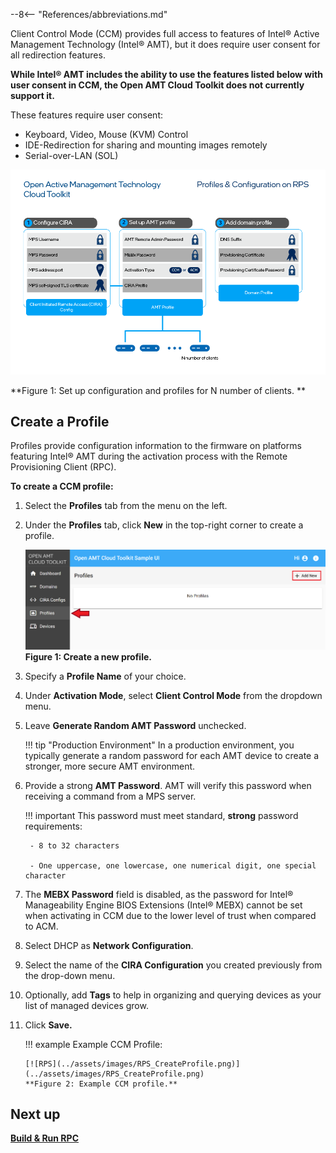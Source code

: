 --8<-- "References/abbreviations.md"

Client Control Mode (CCM) provides full access to features of Intel® Active Management Technology (Intel® AMT), but it does require user consent for all redirection features.

**While Intel® AMT includes the ability to use the features listed below with user consent in CCM, the Open AMT Cloud Toolkit does not currently support it.**

These features require user consent:

- Keyboard, Video, Mouse (KVM) Control
- IDE-Redirection for sharing and mounting images remotely
- Serial-over-LAN (SOL)

![assets/images/Profiles.png](../assets/images/Profiles.png)

**Figure 1: Set up configuration and profiles for N number of clients. **

## Create a Profile

Profiles provide configuration information to the firmware on platforms featuring Intel® AMT during the activation process with the Remote Provisioning Client (RPC).

**To create a CCM profile:**

1. Select the **Profiles** tab from the menu on the left.

2. Under the **Profiles** tab, click **New** in the top-right corner to create a profile.

    [![RPS](../assets/images/RPS_NewProfile.png)](../assets/images/RPS_NewProfile.png)
    **Figure 1: Create a new profile.**

3. Specify a **Profile Name** of your choice.

4. Under **Activation Mode**, select **Client Control Mode** from the dropdown menu.

5. Leave **Generate Random AMT Password** unchecked.
   
    !!! tip "Production Environment"
        In a production environment, you typically generate a random password for each AMT device to create a stronger, more secure AMT environment.

6. Provide a strong **AMT Password**. AMT will verify this password when receiving a command from a MPS server.

    !!! important
        This password must meet standard, **strong** password requirements:

        - 8 to 32 characters

        - One uppercase, one lowercase, one numerical digit, one special character
   
7. The **MEBX Password** field is disabled, as the password for Intel® Manageability Engine BIOS Extensions (Intel® MEBX) cannot be set when activating in CCM due to the lower level of trust when compared to ACM.

8. Select DHCP as **Network Configuration**.

9. Select the name of the **CIRA Configuration** you created previously from the drop-down menu.

10. Optionally, add **Tags** to help in organizing and querying devices as your list of managed devices grow.

11. Click **Save.**

    !!! example
        Example CCM Profile:

        [![RPS](../assets/images/RPS_CreateProfile.png)](../assets/images/RPS_CreateProfile.png)
        **Figure 2: Example CCM profile.**

## Next up
**[Build & Run RPC](buildRPC.md)**

